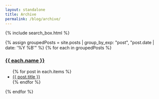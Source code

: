 ```yaml
---
layout: standalone
title: Archive
permalink: /blog/archive/
---
```


<div class="my-3">
{% include search_box.html %}
</div>

{% assign groupedPosts = site.posts | group_by_exp: "post", "post.date | date: '%Y %B'" %}
{% for each in groupedPosts %}

<div class="p-2 mt-4 mb-2 bg-light border-top">
    <h3 class="text-secondary" id="{{ each.name | slugify }}">
        <a href="#{{ each.name | slugify }}" class="text-reset">{{ each.name }}</a>
    </h3>
</div>

<ul class="list-unstyled">
{% for post in each.items %}
<li>
    <i class="bi bi-caret-right-fill" role="img" aria-hidden="true"></i>
    <a href="{{ post.url }}" class="fs-5 text-decoration-none">{{ post.title }}</a>
</li>
{% endfor %}
</ul>

{% endfor %}
